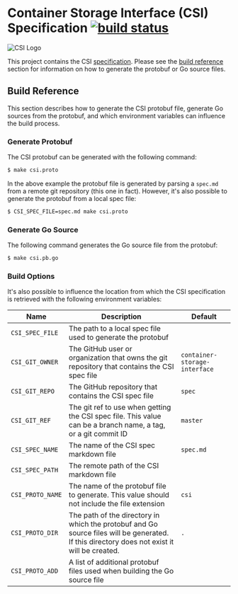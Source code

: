 # Container Storage Interface (CSI) Specification [![build status](https://travis-ci.org/container-storage-interface/spec.svg?branch=master)](https://travis-ci.org/container-storage-interface/spec)

![CSI Logo](logo.png)

This project contains the CSI [specification](spec.md). Please see the
[build reference](#build-reference) section for information on how to
generate the protobuf or Go source files.

## Build Reference
This section describes how to generate the CSI protobuf file, generate
Go sources from the protobuf, and which environment variables can
influence the build process.

### Generate Protobuf
The CSI protobuf can be generated with the following command:

```bash
$ make csi.proto
```

In the above example the protobuf file is generated by parsing a `spec.md`
from a remote git repository (this one in fact). However, it's also
possible to generate the protobuf from a local spec file:

```bash
$ CSI_SPEC_FILE=spec.md make csi.proto
```

### Generate Go Source
The following command generates the Go source file from the protobuf:

```bash
$ make csi.pb.go
```

### Build Options
It's also possible to influence the location from which the CSI specification
is retrieved with the following environment variables:

| Name | Description | Default |
|------|-------------|---------|
| `CSI_SPEC_FILE` | The path to a local spec file used to generate the protobuf | |
| `CSI_GIT_OWNER` | The GitHub user or organization that owns the git repository that contains the CSI spec file | `container-storage-interface` |
| `CSI_GIT_REPO` | The GitHub repository that contains the CSI spec file | `spec` |
| `CSI_GIT_REF` | The git ref to use when getting the CSI spec file. This value can be a branch name, a tag, or a git commit ID | `master` |
| `CSI_SPEC_NAME` | The name of the CSI spec markdown file | `spec.md` |
| `CSI_SPEC_PATH` | The remote path of the CSI markdown file | |
| `CSI_PROTO_NAME` | The name of the protobuf file to generate. This value should not include the file extension | `csi` |
| `CSI_PROTO_DIR` | The path of the directory in which the protobuf and Go source files will be generated. If this directory does not exist it will be created. | `.` |
| `CSI_PROTO_ADD` | A list of additional protobuf files used when building the Go source file | |
